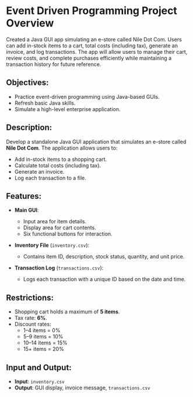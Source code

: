 # Event Driven Programming Project Overview
Created a Java GUI app simulating an e-store called Nile Dot Com. Users can add in-stock items to a cart, total costs (including tax), generate an invoice, and log transactions. The app will allow users to manage their cart, review costs, and complete purchases efficiently while maintaining a transaction history for future reference.

## Objectives:  
- Practice event-driven programming using Java-based GUIs.  
- Refresh basic Java skills.  
- Simulate a high-level enterprise application.  

## Description:  
Develop a standalone Java GUI application that simulates an e-store called **Nile Dot Com**. The application allows users to:  
- Add in-stock items to a shopping cart.  
- Calculate total costs (including tax).  
- Generate an invoice.  
- Log each transaction to a file.  

## Features:  
- **Main GUI**:  
  - Input area for item details.  
  - Display area for cart contents.  
  - Six functional buttons for interaction.  

- **Inventory File** (`inventory.csv`):  
  - Contains item ID, description, stock status, quantity, and unit price.  

- **Transaction Log** (`transactions.csv`):  
  - Logs each transaction with a unique ID based on the date and time.  

## Restrictions:  
- Shopping cart holds a maximum of **5 items**.  
- Tax rate: **6%**.  
- Discount rates:  
  - 1–4 items = 0%  
  - 5–9 items = 10%  
  - 10–14 items = 15%  
  - 15+ items = 20%  

## Input and Output:  
- **Input**: `inventory.csv`  
- **Output**: GUI display, invoice message, `transactions.csv`  
